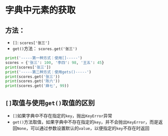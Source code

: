# 字典中元素的获取
## 方法：
  - `[]`: `scores['张三']`
  - `get()`方法： `scores.get('张三')`

```Python
print('-----第一种方式：使用[]-----')
scores = {'张三': 100, '李四': 98, '王五': 45}
print(scores['张三'])
print('-----第二种方式：使用gets()-----')
print(scores.get('张三'))
print(scores.get('陈六'))
print(scores.get('麻七', 99))
```

## `[]`取值与使用`get()`取值的区别
   - `[]`如果字典中不存在指定的`key`，抛出`KeyError`异常
   - `get()`方法取值，如果字典中不存在指定的`key`，并不会抛出`KeyError`，而是返回`None`，可以通过参数设置默认的`value`，以便指定的`key`不存在时返回
